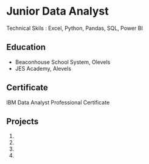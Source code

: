 # Junior Data Analyst
Technical Skils : Excel, Python, Pandas, SQL, Power BI

## Education
 - Beaconhouse School System, Olevels
 - JES Academy, Alevels

## Certificate
IBM Data Analyst Professional Certificate

## Projects
1)

2)

3)

4)

